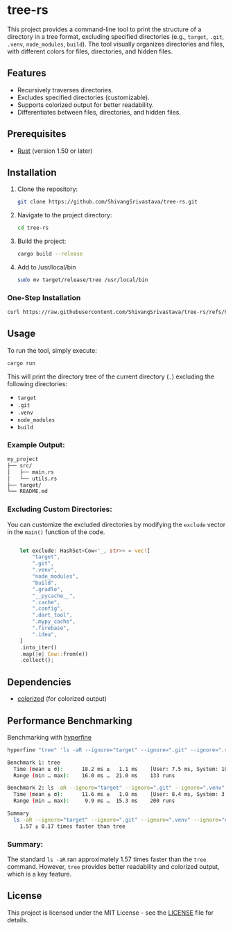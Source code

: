 # tree-rs

This project provides a command-line tool to print the structure of a directory in a tree format, excluding specified directories (e.g., `target`, `.git`, `.venv`, `node_modules`, `build`). The tool visually organizes directories and files, with different colors for files, directories, and hidden files. 

## Features

- Recursively traverses directories.
- Excludes specified directories (customizable).
- Supports colorized output for better readability.
- Differentiates between files, directories, and hidden files.

## Prerequisites

- [Rust](https://www.rust-lang.org/tools/install) (version 1.50 or later)

## Installation

1. Clone the repository:
   ```bash
   git clone https://github.com/ShivangSrivastava/tree-rs.git
   ```

2. Navigate to the project directory:
   ```bash
   cd tree-rs
   ```

3. Build the project:
   ```bash
   cargo build --release
   ```
4. Add to /usr/local/bin
    ```bash
    sudo mv target/release/tree /usr/local/bin
    ```
    
### One-Step Installation
   ```bash
   curl https://raw.githubusercontent.com/ShivangSrivastava/tree-rs/refs/heads/main/install.sh | sh
   ```
    
## Usage

To run the tool, simply execute:

```bash
cargo run
```

This will print the directory tree of the current directory (`.`) excluding the following directories:

- `target`
- `.git`
- `.venv`
- `node_modules`
- `build`

### Example Output:

```bash
my_project
├── src/
│   ├── main.rs
│   └── utils.rs
├── target/
└── README.md
```

### Excluding Custom Directories:

You can customize the excluded directories by modifying the `exclude` vector in the `main()` function of the code.

```rust

    let exclude: HashSet<Cow<'_, str>> = vec![
        "target",
        ".git",
        ".venv",
        "node_modules",
        "build",
        ".gradle",
        "__pycache__",
        ".cache",
        ".config",
        ".dart_tool",
        ".mypy_cache",
        ".firebase",
        ".idea",
    ]
    .into_iter()
    .map(|e| Cow::from(e))
    .collect();

```

## Dependencies

- [colorized](https://crates.io/crates/colorized) (for colorized output)

## Performance Benchmarking
Benchmarking with [hyperfine](https://github.com/sharkdp/hyperfine)
```bash
hyperfine "tree" 'ls -aR --ignore="target" --ignore=".git" --ignore=".venv" --ignore="node_modules" --ignore="build" --ignore=".gradle" --ignore="__pycache__" --ignore=".cache" --ignore=".config" --ignore=".dart_tool" --ignore=".mypy_cache" --ignore=".firebase" --ignore=".idea"' --warmup=10

Benchmark 1: tree
  Time (mean ± σ):      18.2 ms ±   1.1 ms    [User: 7.5 ms, System: 10.6 ms]
  Range (min … max):    16.0 ms …  21.0 ms    133 runs

Benchmark 2: ls -aR --ignore="target" --ignore=".git" --ignore=".venv" --ignore="node_modules" --ignore="build" --ignore=".gradle" --ignore="__pycache__" --ignore=".cache" --ignore=".config" --ignore=".dart_tool" --ignore=".mypy_cache" --ignore=".firebase" --ignore=".idea"
  Time (mean ± σ):      11.6 ms ±   1.0 ms    [User: 8.4 ms, System: 3.2 ms]
  Range (min … max):     9.9 ms …  15.3 ms    200 runs

Summary
  ls -aR --ignore="target" --ignore=".git" --ignore=".venv" --ignore="node_modules" --ignore="build" --ignore=".gradle" --ignore="__pycache__" --ignore=".cache" --ignore=".config" --ignore=".dart_tool" --ignore=".mypy_cache" --ignore=".firebase" --ignore=".idea" ran
    1.57 ± 0.17 times faster than tree

```
### Summary:

The standard `ls -aR` ran approximately 1.57 times faster than the `tree` command. However, `tree` provides better readability and colorized output, which is a key feature.

## License

This project is licensed under the MIT License - see the [LICENSE](LICENSE) file for details.

